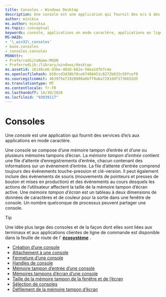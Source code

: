 ```yaml
---
title: Consoles – Windows Desktop
description: Une console est une application qui fournit des e/s à des applications en ligne de commande.
author: miniksa
ms.author: miniksa
ms.topic: conceptual
keywords: console, applications en mode caractère, applications en ligne de commande, applications de terminal, API console
MS-HAID:
- '\_win32\_consoles'
- base.consoles
- consoles.consoles
MSHAttr:
- PreferredSiteName:MSDN
- PreferredLib:/library/windows/desktop
ms.assetid: 16148ce6-d3be-40dd-b82e-50ea1df67c4e
ms.openlocfilehash: b50ccd3d38b70ce67498451c8272b832c59fcef9
ms.sourcegitcommit: 463975e71920908a6bff9a6a7291ddf3736652d5
ms.translationtype: MT
ms.contentlocale: fr-FR
ms.lasthandoff: 10/30/2020
ms.locfileid: "93039117"
---
```

# <a name="consoles"></a>Consoles

Une *console* est une application qui fournit des services d’e/s aux applications en mode caractère.

Une console se compose d’une mémoire tampon d’entrée et d’une ou plusieurs mémoires tampons d’écran. La *mémoire tampon d’entrée* contient une file d’attente d’enregistrements d’entrée, chacun contenant des informations sur un événement d’entrée. La file d’attente d’entrée comprend toujours des événements touche-pression et clé-version. Il peut également inclure des événements de souris (mouvements de pointeurs et presses de bouton et mises en production) et des événements au cours desquels les actions de l’utilisateur affectent la taille de la mémoire tampon d’écran active. Une *mémoire tampon d’écran* est un tableau à deux dimensions de données de caractères et de couleur pour la sortie dans une fenêtre de console. Un nombre quelconque de processus peuvent partager une console.

> [!TIP]
>Une idée plus large des consoles et de la façon dont elles sont liées aux terminaux et aux applications clientes de ligne de commande est disponible dans la feuille de route de l' **[écosystème](ecosystem-roadmap.md)** .

- [Création d’une console](creation-of-a-console.md)
- [Attachement à une console](attaching-to-a-console.md)
- [Fermeture d’une console](closing-a-console.md)
- [Handles de console](console-handles.md)
- [Mémoire tampon d’entrée d’une console](console-input-buffer.md)
- [Mémoires tampons d’écran d’une console](console-screen-buffers.md)
- [Taille de la mémoire tampon de la fenêtre et de l’écran](window-and-screen-buffer-size.md)
- [Sélection de consoles](console-selection.md)
- [Défilement de la mémoire tampon d’écran](scrolling-the-screen-buffer.md)
